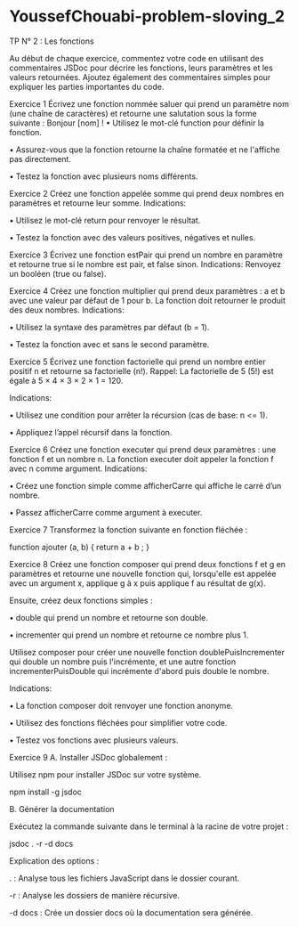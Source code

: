 # YoussefChouabi-problem-sloving_2
TP N° 2 : Les fonctions

Au début de chaque exercice, commentez votre code en utilisant des commentaires JSDoc pour décrire les fonctions, leurs paramètres et les valeurs retournées. Ajoutez également des commentaires simples pour expliquer les parties importantes du code.

Exercice 1
Écrivez une fonction nommée saluer qui prend un paramètre nom (une chaîne de caractères) et retourne une salutation sous la forme suivante : Bonjour [nom] ! • Utilisez le mot-clé function pour définir la fonction.

• Assurez-vous que la fonction retourne la chaîne formatée et ne l'affiche pas directement.

• Testez la fonction avec plusieurs noms différents.

Exercice 2
Créez une fonction appelée somme qui prend deux nombres en paramètres et retourne leur somme. Indications:

• Utilisez le mot-clé return pour renvoyer le résultat.

• Testez la fonction avec des valeurs positives, négatives et nulles.

Exercice 3
Écrivez une fonction estPair qui prend un nombre en paramètre et retourne true si le nombre est pair, et false sinon. Indications: Renvoyez un booléen (true ou false).

Exercice 4
Créez une fonction multiplier qui prend deux paramètres : a et b avec une valeur par défaut de 1 pour b. La fonction doit retourner le produit des deux nombres. Indications:

• Utilisez la syntaxe des paramètres par défaut (b = 1).

• Testez la fonction avec et sans le second paramètre.

Exercice 5
Écrivez une fonction factorielle qui prend un nombre entier positif n et retourne sa factorielle (n!). Rappel: La factorielle de 5 (5!) est égale à 5 × 4 × 3 × 2 × 1 = 120.

Indications:

• Utilisez une condition pour arrêter la récursion (cas de base: n <= 1).

• Appliquez l’appel récursif dans la fonction.

Exercice 6
Créez une fonction executer qui prend deux paramètres : une fonction f et un nombre n. La fonction executer doit appeler la fonction f avec n comme argument. Indications:

• Créez une fonction simple comme afficherCarre qui affiche le carré d’un nombre.

• Passez afficherCarre comme argument à executer.

Exercice 7
Transformez la fonction suivante en fonction fléchée :

function ajouter (a, b) { return a + b ; }

Exercice 8
Créez une fonction composer qui prend deux fonctions f et g en paramètres et retourne une nouvelle fonction qui, lorsqu'elle est appelée avec un argument x, applique g à x puis applique f au résultat de g(x).

Ensuite, créez deux fonctions simples :

• double qui prend un nombre et retourne son double.

• incrementer qui prend un nombre et retourne ce nombre plus 1.

Utilisez composer pour créer une nouvelle fonction doublePuisIncrementer qui double un nombre puis l'incrémente, et une autre fonction incrementerPuisDouble qui incrémente d'abord puis double le nombre.

Indications:

• La fonction composer doit renvoyer une fonction anonyme.

• Utilisez des fonctions fléchées pour simplifier votre code.

• Testez vos fonctions avec plusieurs valeurs.

Exercice 9
A. Installer JSDoc globalement :

Utilisez npm pour installer JSDoc sur votre système.

npm  install -g jsdoc

B. Générer la documentation

Exécutez la commande suivante dans le terminal à la racine de votre projet :

jsdoc . -r -d docs

Explication des options :

. : Analyse tous les fichiers JavaScript dans le dossier courant.

-r : Analyse les dossiers de manière récursive.

-d docs : Crée un dossier docs où la documentation sera générée.
